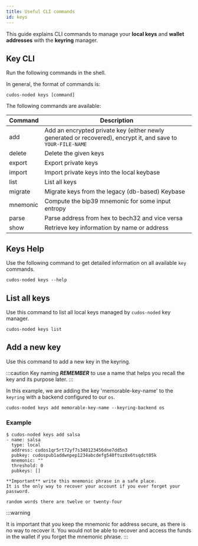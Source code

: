 ```yaml
---
title: Useful CLI commands
id: keys
---
```


This guide explains CLI commands to manage your **local keys** and **wallet addresses** with the **keyring** manager.  

## Key CLI

Run the following commands in the shell. 

In general, the format of commands is:

```shell
cudos-noded keys [command]
```

The following commands are available:

|Command | Description |
|-------|--------|
|  add   |      Add an encrypted private key (either newly generated or recovered), encrypt it, and save to `YOUR-FILE-NAME` |
|  delete  |    Delete the given keys |
|  export   |   Export private keys |
| import   |   Import private keys into the local keybase |
|  list    |    List all keys |
|  migrate   |  Migrate keys from the legacy (db-based) Keybase |
|  mnemonic  |  Compute the bip39 mnemonic for some input entropy |
|  parse   |    Parse address from hex to bech32 and vice versa |
|  show    |    Retrieve key information by name or address |


## Keys Help 

Use the following command to get detailed information on all available `key` commands. 

```shell
cudos-noded keys --help
```

## List all keys

Use this command to list all local keys managed by `cudos-noded` key manager. 

```shell 
cudos-noded keys list
```

## Add a new key

Use this command to add a new key in the keyring.

:::caution Key naming
***REMEMBER*** to use a name that helps you recall the key and its purpose later. 
:::

In this example, we are adding the key 'memorable-key-name' to the `keyring` with a backend configured to our `os`. 

```shell
cudos-noded keys add memorable-key-name --keyring-backend os
```

### Example

```shell
$ cudos-noded keys add salsa
- name: salsa
  type: local
  address: cudos1qr5rt72yf7s340123456dne7dd5n3
  pubkey: cudospub1addwnpep1234abcdefg540ftuz8x6tsqdct05k
  mnemonic: ""
  threshold: 0
  pubkeys: []

**Important** write this mnemonic phrase in a safe place.
It is the only way to recover your account if you ever forget your password.

random words there are twelve or twenty-four
```

:::warning

It is important that you keep the mnemonic for address secure, as there is no way to recover it. You would not be able to recover and access the funds in the wallet if you forget the mnemonic phrase.
:::



 